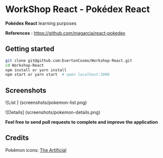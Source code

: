 # WorkShop React - Pokédex React 
**Pokédex React**  learning purposes 

**References** : https://github.com/magarcia/react-pokedex 



## Getting started 

```sh
git clone git@github.com:EvertonCosmo/Workshop-React.git
cd Workshop-React 
npm install or yarn install 
npm start or yarn start  # open localhost:3000
```

## Screenshots 
![List ] (screenshots/pokemon-list.png)

![Details] (screenshots/pokemon-details.png)

**Feel free to send pull requests to complete and improve the application**


## Credits

Pokémon icons: [The Artificial](https://theartificial.com/pokemonicons/)

